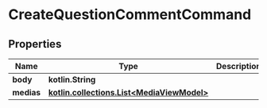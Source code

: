 
# CreateQuestionCommentCommand

## Properties
Name | Type | Description | Notes
------------ | ------------- | ------------- | -------------
**body** | **kotlin.String** |  |  [optional]
**medias** | [**kotlin.collections.List&lt;MediaViewModel&gt;**](MediaViewModel.md) |  |  [optional]



